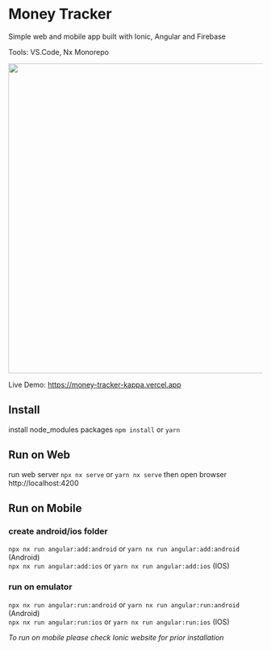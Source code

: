 # Money Tracker

Simple web and mobile app built with Ionic, Angular and Firebase

Tools: VS.Code, Nx Monorepo

<p style="text-align: center;"><img src="https://raw.githubusercontent.com/madipta/money-tracker/main/ss/money-tracker.png" width="614"></p>


Live Demo: https://money-tracker-kappa.vercel.app

## Install

install node_modules packages
`npm install` or `yarn`   

## Run on Web

run web server `npx nx serve` or `yarn nx serve` then open browser http://localhost:4200   

## Run on Mobile

### create android/ios folder
`npx nx run angular:add:android` or `yarn nx run angular:add:android` (Android)   
`npx nx run angular:add:ios` or `yarn nx run angular:add:ios` (IOS)   

### run on emulator
`npx nx run angular:run:android` or `yarn nx run angular:run:android` (Android)   
`npx nx run angular:run:ios` or `yarn nx run angular:run:ios` (IOS)   

<p><i>To run on mobile please check Ionic website for prior installation</i></p>
